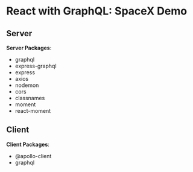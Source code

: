 # React with GraphQL: SpaceX Demo

## Server

**Server Packages**:

* graphql
* express-graphql
* express
* axios
* nodemon
* cors
* classnames
* moment
* react-moment

## Client

**Client Packages**:

* @apollo-client
* graphql
